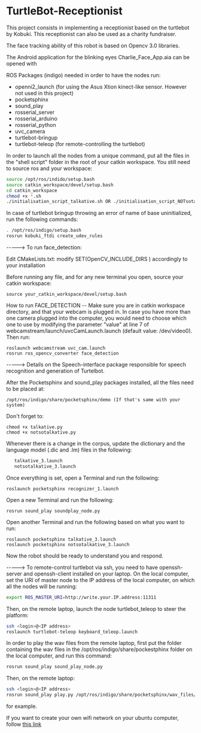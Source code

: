 # TurtleBot-Receptionist
This project consists in implementing a receptionist based on the turtlebot by Kobuki. This receptionist can also be used as a charity fundraiser. 

The face tracking ability of this robot is based on Opencv 3.0 libraries.

The Android application for the blinking eyes Charlie_Face_App.aia can be opened with

ROS Packages (indigo) needed in order to have the nodes run:
  - openni2_launch (for using the Asus Xtion kinect-like sensor. However not used in this project)
  - pocketsphinx
  - sound_play
  - rosserial_server
  - rosserial_arduino
  - rosserial_python
  - uvc_camera
  - turtlebot-bringup
  - turtlebot-teleop (for remote-controlling the turtlebot)

In order to launch all the nodes from a unique command, put all the files in the "shell script" folder
in the root of your catkin workspace. You still need to source ros and your workspace:
```sh
source /opt/ros/indido/setup.bash
source catkin_workspace/devel/setup.bash
cd catkin_workspace
chmod +x *.sh
./initialisation_script_talkative.sh OR ./initialisation_script_NOTsotalkative.sh
```
In case of turtlebot bringup throwing an error of name of base uninitialized, run the following commands:
```sh
. /opt/ros/indigo/setup.bash 
rosrun kobuki_ftdi create_udev_rules
```

-----> To run face_detection:

Edit CMakeLists.txt: modify SET(OpenCV_INCLUDE_DIRS ) accordingly to your installation

Before running any file, and for any new terminal you open, source your catkin workspace:

    source your_catkin_workspace/devel/setup.bash

How to run FACE_DETECTION -- Make sure you are in catkin workspace directory, and that your webcam is plugged in.
In case you have more than one camera plugged into the computer, you would need to choose which one to use by modifying 
the parameter "value" at line 7 of webcamstream/launch/uvcCamLaunch.launch (default value: /dev/video0). Then run:

    roslaunch webcamstream uvc_cam.launch
    rosrun ros_opencv_converter face_detection


-----> Details on the Speech-interface package responsible for speech recognition and generation of Turtelbot. 

After the Pocketsphinx and sound_play packages installed, all the files need to be placed at:

    /opt/ros/indigo/share/pocketsphinx/demo (If that's same with your system)
    
 Don't forget to:

    chmod +x talkative.py
    chmod +x notsotalkative.py

 Whenever there is a change in the corpus, update the dictionary and the language model (.dic and .lm) files in the following:
 ```sh
    talkative_3.launch
    notsotalkative_3.launch 
```
 Once everything is set, open a Terminal and run the following:

    roslaunch pocketsphinx recognizer_1.launch 
    
 Open a new Terminal and run the following:

    rosrun sound_play soundplay_node.py

 Open another Terminal and run the following based on what you want to run:

    roslaunch pocketsphinx talkative_3.launch
    roslaunch pocketsphinx notsotalkative_3.launch  
    
 Now the robot should be ready to understand you and respond. 


-----> To remote-control turtlebot via ssh, you need to have openssh-server and openssh-client installed on your laptop.
On the local computer, set the URI of master node to the IP address of the local computer, on which all the nodes will be running:
```sh
export ROS_MASTER_URI=http://write.your.IP.address:11311
```
Then, on the remote laptop, launch the node turtlebot_teleop to steer the platform:
```sh
ssh <login>@<IP address>
roslaunch turtlebot-teleop keyboard_teleop.launch
```
In order to play the wav files from the remote laptop, first put the folder containing the wav files in the /opt/ros/indigo/share/pockestphinx folder on the local computer, and run this command:
```sh
rosrun sound_play sound_play_node.py
```
Then, on the remote laptop:
```sh
ssh <login>@<IP address>
rosrun sound_play play.py /opt/ros/indigo/share/pocketsphinx/wav_files/normal_hello.wav
```
for example.

If you want to create your own wifi network on your ubuntu computer, follow [this link](http://askubuntu.com/questions/490950/create-wifi-hotspot-on-ubuntu)
